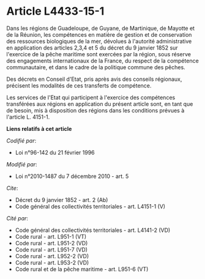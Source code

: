 # Article L4433-15-1

Dans les régions de Guadeloupe, de Guyane, de Martinique, de Mayotte et de la Réunion, les compétences en matière de gestion
et de conservation des ressources biologiques de la mer, dévolues à l'autorité administrative en application des articles
2,3,4 et 5 du décret du 9 janvier 1852 sur l'exercice de la pêche maritime sont exercées par la région, sous réserve des
engagements internationaux de la France, du respect de la compétence communautaire, et dans le cadre de la politique commune
des pêches. 

Des décrets en Conseil d'Etat, pris après avis des conseils régionaux, précisent les modalités de ces transferts de
compétence. 

Les services de l'Etat qui participent à l'exercice des compétences transférées aux régions en application du présent article
sont, en tant que de besoin, mis à disposition des régions dans les conditions prévues à l'article L. 4151-1.

**Liens relatifs à cet article**

_Codifié par_:

  - Loi n°96-142 du 21 février 1996

_Modifié par_:

  - Loi n°2010-1487 du 7 décembre 2010 - art. 5

_Cite_:

  - Décret du 9 janvier 1852 - art. 2 (Ab)
  - Code général des collectivités territoriales - art. L4151-1 (V)

_Cité par_:

  - Code général des collectivités territoriales - art. L4141-2 (VD)
  - Code rural - art. L951-1 (VT)
  - Code rural - art. L951-2 (VD)
  - Code rural - art. L951-7 (VD)
  - Code rural - art. L952-2 (VD)
  - Code rural - art. L953-2 (VD)
  - Code rural et de la pêche maritime - art. L951-6 (VT)
